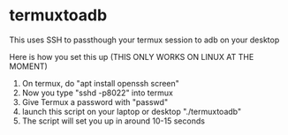 # termuxtoadb
This uses SSH to passthough your termux session to adb on your desktop

Here is how you set this up (THIS ONLY WORKS ON LINUX AT THE MOMENT)


1) On termux, do "apt install openssh screen"
2) Now you type "sshd -p8022" into termux
3) Give Termux a password with "passwd"
4) launch this script on your laptop or desktop "./termuxtoadb"
5) The script will set you up in around 10-15 seconds
